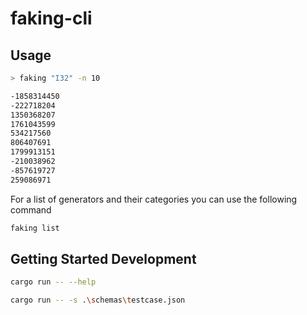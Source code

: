 # faking-cli

## Usage

```bash
> faking "I32" -n 10

-1858314450
-222718204
1350368207
1761043599
534217560
806407691
1799913151
-210038962
-857619727
259086971
```

For a list of generators and their categories you can use the following command
```bash
faking list
```

## Getting Started Development

```bash
cargo run -- --help

cargo run -- -s .\schemas\testcase.json
```
